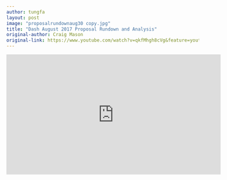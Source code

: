 ```yaml
---
author: tungfa
layout: post
image: "proposalrundownaug30 copy.jpg"
title: "Dash August 2017 Proposal Rundown and Analysis"
original-author: Craig Mason 
original-link: https://www.youtube.com/watch?v=qkfMhgh8cVg&feature=youtu.be
---
```


<iframe width="560" height="315" src="https://www.youtube.com/embed/qkfMhgh8cVg" frameborder="0" allowfullscreen></iframe>
